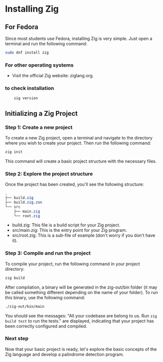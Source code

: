 # Installing Zig

## For Fedora

Since most students use Fedora, installing Zig is very simple. Just open a terminal and run the following command:

```sh
sudo dnf install zig
```

### For other operating systems

- Visit the official Zig website: ziglang.org.

### to check installation

```sh
    zig version
```

## Initializing a Zig Project

### Step 1: Create a new project

To create a new Zig project, open a terminal and navigate to the directory where you wish to create your project. Then run the following command:

```sh
zig init
```

This command will create a basic project structure with the necessary files.

### Step 2: Explore the project structure

Once the project has been created, you'll see the following structure:

```css
.
├── build.zig
├── build.zig.zon
└── src
    ├── main.zig
    └── root.zig
```

- build.zig: This file is a build script for your Zig project.
- src/main.zig: This is the entry point for your Zig program.
- src/root.zig: This is a sub-file of example (don't worry if you don't have it).

### Step 3: Compile and run the project

To compile your project, run the following command in your project directory:

```sh
zig build
```

After compilation, a binary will be generated in the zig-out/bin folder (it may be called something different depending on the name of your folder). To run this binary, use the following command:

```sh
./zig-out/bin/main
```

You should see the messages:
    "All your codebase are belong to us.
    Run `zig build test` to run the tests." are displayed, indicating that your project has been correctly configured and compiled.

### Next step

Now that your basic project is ready, let's explore the basic concepts of the Zig language and develop a palindrome detection program.
